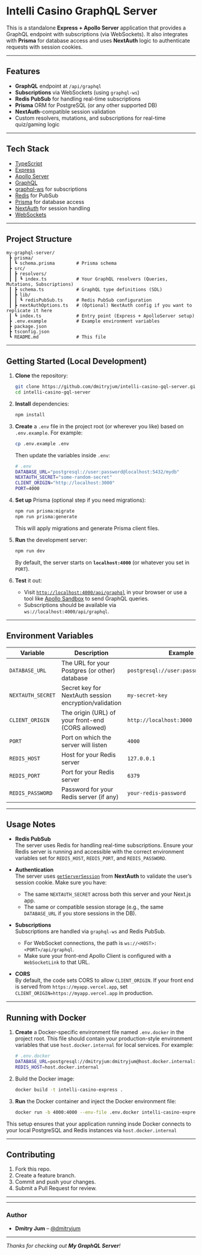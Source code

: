 # Intelli Casino GraphQL Server

This is a standalone **Express + Apollo Server** application that provides a GraphQL endpoint with subscriptions (via WebSockets). It also integrates with **Prisma** for database access and uses **NextAuth** logic to authenticate requests with session cookies.

---

## Features

- **GraphQL** endpoint at `/api/graphql`
- **Subscriptions** via WebSockets (using `graphql-ws`)
- **Redis PubSub** for handling real-time subscriptions
- **Prisma** ORM for PostgreSQL (or any other supported DB)
- **NextAuth**-compatible session validation
- Custom resolvers, mutations, and subscriptions for real-time quiz/gaming logic

---

## Tech Stack

- [TypeScript](https://www.typescriptlang.org/)
- [Express](https://expressjs.com/)
- [Apollo Server](https://www.apollographql.com/docs/apollo-server/)
- [GraphQL](https://graphql.org/)
- [graphql-ws](https://github.com/enisdenjo/graphql-ws) for subscriptions
- [Redis](https://redis.io/) for PubSub
- [Prisma](https://www.prisma.io/) for database access
- [NextAuth](https://next-auth.js.org/) for session handling
- [WebSockets](https://developer.mozilla.org/docs/Web/API/WebSockets_API)

---

## Project Structure

```
my-graphql-server/
 ┣ prisma/
 ┃ ┗ schema.prisma        # Prisma schema
 ┣ src/
 ┃ ┣ resolvers/
 ┃ ┃ ┗ index.ts           # Your GraphQL resolvers (Queries, Mutations, Subscriptions)
 ┃ ┣ schema.ts            # GraphQL type definitions (SDL)
 ┃ ┣ lib/
 ┃ ┃ ┗ redisPubSub.ts     # Redis PubSub configuration
 ┃ ┣ nextAuthOptions.ts   # (Optional) NextAuth config if you want to replicate it here
 ┃ ┗ index.ts             # Entry point (Express + ApolloServer setup)
 ┣ .env.example           # Example environment variables
 ┣ package.json
 ┣ tsconfig.json
 ┗ README.md              # This file
```

---

## Getting Started (Local Development)

1. **Clone** the repository:

   ```bash
   git clone https://github.com/dmitryjum/intelli-casino-gql-server.git
   cd intelli-casino-gql-server
   ```

2. **Install** dependencies:

   ```bash
   npm install
   ```

3. **Create** a `.env` file in the project root (or wherever you like) based on `.env.example`. For example:

   ```bash
   cp .env.example .env
   ```

   Then update the variables inside `.env`:

   ```bash
   # .env
   DATABASE_URL="postgresql://user:password@localhost:5432/mydb"
   NEXTAUTH_SECRET="some-random-secret"
   CLIENT_ORIGIN="http://localhost:3000"
   PORT=4000
   ```

4. **Set up** Prisma (optional step if you need migrations):

   ```bash
   npm run prisma:migrate
   npm run prisma:generate
   ```

   This will apply migrations and generate Prisma client files.

5. **Run** the development server:

   ```bash
   npm run dev
   ```

   By default, the server starts on **`localhost:4000`** (or whatever you set in `PORT`).

6. **Test** it out:
   - Visit [`http://localhost:4000/api/graphql`](http://localhost:4000/api/graphql) in your browser or use a tool like [Apollo Sandbox](https://studio.apollographql.com/sandbox) to send GraphQL queries.
   - Subscriptions should be available via `ws://localhost:4000/api/graphql`.

---


## Environment Variables

| Variable          | Description                                            | Example                                  |
| ----------------- | ------------------------------------------------------ | ---------------------------------------- |
| `DATABASE_URL`    | The URL for your Postgres (or other) database          | `postgresql://user:pass@host:5432/db`    |
| `NEXTAUTH_SECRET` | Secret key for NextAuth session encryption/validation  | `my-secret-key`                          |
| `CLIENT_ORIGIN`   | The origin (URL) of your front-end (CORS allowed)      | `http://localhost:3000`                  |
| `PORT`            | Port on which the server will listen                   | `4000`                                   |
| `REDIS_HOST`      | Host for your Redis server                             | `127.0.0.1`                              |
| `REDIS_PORT`      | Port for your Redis server                             | `6379`                                   |
| `REDIS_PASSWORD`  | Password for your Redis server (if any)                | `your-redis-password`                    |

---

## Usage Notes

- **Redis PubSub**  
  The server uses Redis for handling real-time subscriptions. Ensure your Redis server is running and accessible with the correct environment variables set for `REDIS_HOST`, `REDIS_PORT`, and `REDIS_PASSWORD`.

- **Authentication**  
  The server uses [`getServerSession`](https://next-auth.js.org/configuration/nextjs) from **NextAuth** to validate the user’s session cookie. Make sure you have:
  - The same `NEXTAUTH_SECRET` across both this server and your Next.js app.
  - The same or compatible session storage (e.g., the same `DATABASE_URL` if you store sessions in the DB).

- **Subscriptions**  
  Subscriptions are handled via `graphql-ws` and Redis PubSub.  
  - For WebSocket connections, the path is `ws://<HOST>:<PORT>/api/graphql`.  
  - Make sure your front-end Apollo Client is configured with a `WebSocketLink` to that URL.

- **CORS**  
  By default, the code sets CORS to allow `CLIENT_ORIGIN`. If your front end is served from `https://myapp.vercel.app`, set `CLIENT_ORIGIN=https://myapp.vercel.app` in production.

---

## Running with Docker

1. **Create** a Docker-specific environment file named `.env.docker` in the project root. This file should contain your production-style environment variables that use `host.docker.internal` for local services. For example:

   ```bash
   # .env.docker
   DATABASE_URL=postgresql://dmitryjum:dmitryjum@host.docker.internal:5432/intelli_casino?schema=public
   REDIS_HOST=host.docker.internal

2. Build the Docker image:
   ```bash
   docker build -t intelli-casino-express .

3. **Run** the Docker container and inject the Docker environment file:
   ```bash
   docker run -b 4000:4000 --env-file .env.docker intelli-casino-express

This setup ensures that your application running insde Docker connects to your local PostgreSQL and Redis instances via `host.docker.internal`

<!-- ## Deployment

You can deploy this app on any Node-friendly host that supports WebSockets, such as:

- **Railway** ([railway.app](https://railway.app/))
- **Render** ([render.com](https://render.com/))
- **Fly.io** ([fly.io](https://fly.io/))

### Example: Deploying to Railway

1. **Create** a new project on [Railway](https://railway.app/).
2. **Connect** your GitHub repo.
3. Set the build and start commands (if needed), for example:
   - **Build command**: `npm install && npm run prisma:generate`
   - **Start command**: `npm run start`
4. Add environment variables in the Railway dashboard for `DATABASE_URL`, `NEXTAUTH_SECRET`, etc.
5. Deploy and wait for your service to come up.
6. Access your endpoint at `https://your-railway-app.up.railway.app/api/graphql` and subscriptions at `wss://your-railway-app.up.railway.app/api/graphql`. -->

---

## Contributing

1. Fork this repo.
2. Create a feature branch.
3. Commit and push your changes.
4. Submit a Pull Request for review.

---

<!-- ## License

[MIT](./LICENSE) (or your preferred license) -->

---

### Author

- **Dmitry Jum** – [@dmitryjum](https://github.com/dmitryjum)

---

_Thanks for checking out **My GraphQL Server**!_